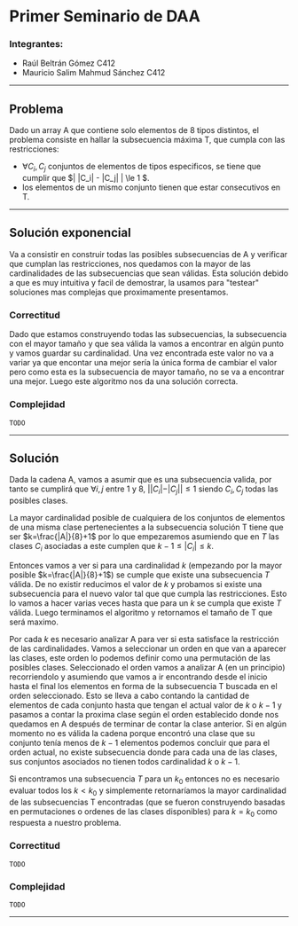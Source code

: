 # Primer Seminario de DAA

### Integrantes:
- Raúl Beltrán Gómez C412
- Mauricio Salim Mahmud Sánchez C412

----
## Problema
Dado un array A que contiene solo elementos de 8 tipos distintos, el problema consiste en hallar la subsecuencia máxima T, que cumpla con las restricciones:
-  $\forall C_i,C_j$ conjuntos de elementos de tipos especificos, se tiene que cumplir que $| |C_i| - |C_j| | \le 1 $. 
- los elementos de un mismo conjunto tienen que estar consecutivos en T.

----

## Solución exponencial

Va a consistir en construir todas las posibles subsecuencias de A y verificar que cumplan las restricciones, nos quedamos con la mayor de las cardinalidades de las subsecuencias que sean válidas. Esta solución debido a que es muy intuitiva y facil de demostrar, la usamos para "testear" soluciones mas complejas que proximamente presentamos.

### Correctitud
Dado que estamos construyendo todas las subsecuencias, la subsecuencia con el mayor tamaño y que sea válida la vamos a encontrar en algún punto y vamos guardar su cardinalidad. Una vez encontrada este valor no va a variar ya que encontar una mejor sería la única forma de cambiar el valor pero como esta es la subsecuencia de mayor tamaño, no se va a encontrar una mejor. Luego este algoritmo nos da una solución correcta.

### Complejidad
    TODO


----
## Solución 
Dada la cadena A, vamos a asumir que es una subsecuencia valida, por tanto se cumplirá que $\forall i,j$ entre 1 y 8, $| |C_i| - |C_j| | \le 1$ siendo $C_i, C_j$ todas las posibles clases.

La mayor cardinalidad posible de cualquiera de los conjuntos de elementos de una misma clase pertenecientes a la subsecuencia solución T tiene que ser $k=\frac{|A|}{8}+1$ por lo que   empezaremos asumiendo que en $T$ las clases $C_i$ asociadas a este cumplen que $k-1\le|C_i|\le k$.

Entonces vamos a ver si para una cardinalidad $k$ (empezando por la mayor posible $k=\frac{|A|}{8}+1$) se cumple que existe una subsecuencia $T$ válida. De no existir reducimos el valor de $k$ y probamos si existe una subsecuencia para el nuevo valor tal que que cumpla las restricciones. Esto lo vamos a hacer varias veces hasta que para un $k$ se cumpla que existe $T$ válida. Luego terminamos el algoritmo y retornamos el tamaño de T que será maximo. 

Por cada $k$ es necesario analizar A para ver si esta satisface la restricción de las cardinalidades. Vamos a seleccionar un orden en que van a aparecer las clases, este orden lo podemos definir como una permutación de las posibles clases. Seleccionado el orden vamos a analizar A (en un principio) recorriendolo y asumiendo que vamos a ir encontrando desde el inicio hasta el final los elementos en forma de la subsecuencia T buscada en el orden seleccionado. Esto se lleva a cabo contando la cantidad de elementos de cada conjunto hasta que tengan el actual valor de $k$ o $k-1$ y pasamos a contar la proxima clase según el orden establecido donde nos quedamos en A después de terminar de contar la clase anterior. Si en algún momento no es válida la cadena porque encontró una clase que su conjunto tenía menos de $k-1$ elementos podemos concluir que para el orden actual, no existe subsecuencia donde para cada una de las clases, sus conjuntos asociados no tienen todos cardinalidad $k$ o $k-1$. 

Si encontramos una subsecuencia $T$ para un $k_0$ entonces no es necesario evaluar todos los $k< k_0$ y simplemente retornaríamos la mayor cardinalidad de las subsecuencias T encontradas (que se fueron construyendo basadas en permutaciones o ordenes de las clases disponibles) para $k=k_0$ como respuesta a nuestro problema.



### Correctitud
    TODO
### Complejidad
    TODO

----
